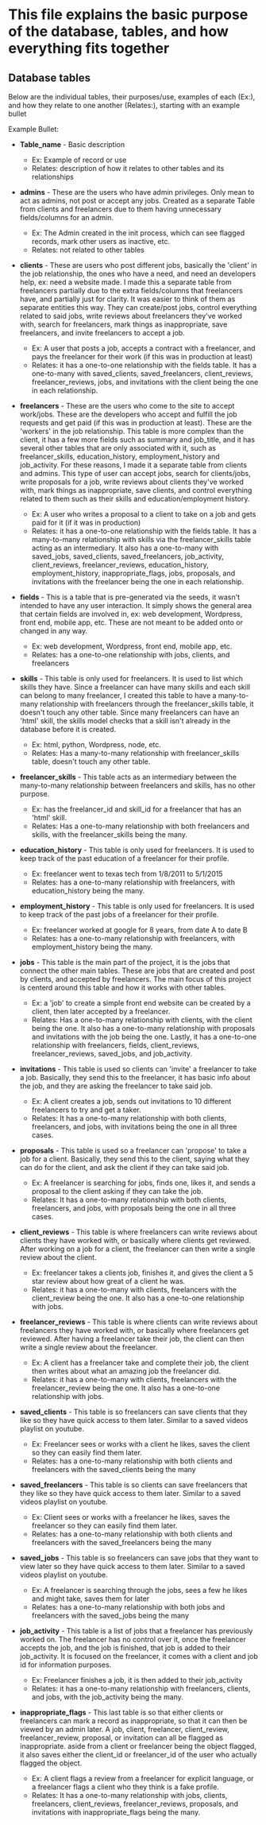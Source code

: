 # This file explains the basic purpose of the database, tables, and how everything fits together

## Database tables
Below are the individual tables, their purposes/use, examples of each (Ex:), and how they relate to one another (Relates:), starting with an example bullet

Example Bullet:
* **Table_name** - Basic description
	- Ex: Example of record or use
	- Relates: description of how it relates to other tables and its relationships


* **admins** - These are the users who have admin privileges. Only mean to act as admins, not post or accept any jobs. Created as a separate Table from clients and freelancers due to them having unnecessary fields/columns for an admin.
	* Ex: The Admin created in the init process, which can see flagged records, mark other users as inactive, etc.
	* Relates: not related to other tables

* **clients** - These are users who post different jobs, basically the 'client' in the job relationship, the ones who have a need, and need an developers help, ex: need a website made. I made this a separate table from freelancers partially due to the extra fields/columns that freelancers have, and partially just for clarity. It was easier to think of them as separate entities this way. They can create/post jobs, control everything related to said jobs, write reviews about freelancers they've worked with, search for freelancers, mark things as inappropriate, save freelancers, and invite freelancers to accept a job.
	* Ex: A user that posts a job, accepts a contract with a freelancer, and pays the freelancer for their work (if this was in production at least)
	* Relates: it has a one-to-one relationship with the fields table. It has a one-to-many with saved_clients, saved_freelancers, client_reviews, freelancer_reviews, jobs, and invitations with the client being the one in each relationship.

* **freelancers** - These are the users who come to the site to accept work/jobs. These are the developers who accept and fulfill the job requests and get paid (if this was in production at least). These are the 'workers' in the job relationship. This table is more complex than the client, it has a few more fields such as summary and job_title, and it has several other tables that are only associated with it, such as freelancer_skills, education_history, employment_history and job_activity. For these reasons, I made it a separate table from clients and admins. This type of user can accept jobs, search for clients/jobs, write proposals for a job, write reviews about clients they've worked with, mark things as inappropriate, save clients, and control everything related to them such as their skills and education/employment history.
	* Ex: A user who writes a proposal to a client to take on a job and gets paid for it (if it was in production)
	* Relates: it has a one-to-one relationship with the fields table. It has a many-to-many relationship with skills via the freelancer_skills table acting as an intermediary. It also has a one-to-many with saved_jobs, saved_clients, saved_freelancers, job_activity, client_reviews, freelancer_reviews, education_history, employment_history, inappropriate_flags, jobs, proposals, and invitations with the freelancer being the one in each relationship.

* **fields** - This is a table that is pre-generated via the seeds, it wasn't intended to have any user interaction. It simply shows the general area that certain fields are involved in, ex: web development, Wordpress, front end, mobile app, etc. These are not meant to be added onto or changed in any way.
	* Ex: web development, Wordpress, front end, mobile app, etc.
	* Relates: has a one-to-one relationship with jobs, clients, and freelancers

* **skills** - This table is only used for freelancers. It is used to list which skills they have. Since a freelancer can have many skills and each skill can belong to many freelancer, I created this table to have a many-to-many relationship with freelancers through the freelancer_skills table, it doesn't touch any other table. Since many freelancers can have an 'html' skill, the skills model checks that a skill isn't already in the database before it is created.
	* Ex: html, python, Wordpress, node, etc.
	* Relates: Has a many-to-many relationship with freelancer_skills table, doesn't touch any other table.

* **freelancer_skills** - This table acts as an intermediary between the many-to-many relationship between freelancers and skills, has no other purpose.
	* Ex: has the freelancer_id and skill_id for a freelancer that has an 'html' skill.
	* Relates: Has a one-to-many relationship with both freelancers and skills, with the freelancer_skills being the many.

* **education_history** - This table is only used for freelancers. It is used to keep track of the past education of a freelancer for their profile.
	* Ex: freelancer went to texas tech from 1/8/2011 to 5/1/2015
	* Relates: has a one-to-many relationship with freelancers, with education_history being the many.

* **employment_history** - This table is only used for freelancers. It is used to keep track of the past jobs of a freelancer for their profile.
	* Ex: freelancer worked at google for 8 years, from date A to date B
	* Relates: has a one-to-many relationship with freelancers, with employment_history being the many.

* **jobs** - This table is the main part of the project, it is the jobs that connect the other main tables. These are jobs that are created and post by clients, and accepted by freelancers. The main focus of this project is centerd around this table and how it works with other tables.
	* Ex: a 'job' to create a simple front end website can be created by a client, then later accepted by a freelancer.
	* Relates: Has a one-to-many relationship with clients, with the client being the one. It also has a one-to-many relationship with proposals and invitations with the job being the one. Lastly, it has a one-to-one relationship with freelancers, fields, client_reviews, freelancer_reviews, saved_jobs, and job_activity.

* **invitations** - This table is used so clients can 'invite' a freelancer to take a job. Basically, they send this to the freelancer, it has basic info about the job, and they are asking the freelancer to take said job.
	* Ex: A client creates a job, sends out invitations to 10 different freelancers to try and get a taker.
	* Relates: It has a one-to-many relationship with both clients, freelancers, and jobs, with invitations being the one in all three cases.

* **proposals** - This table is used so a freelancer can 'propose' to take a job for a client. Basically, they send this to the client, saying what they can do for the client, and ask the client if they can take said job.
	* Ex: A freelancer is searching for jobs, finds one, likes it, and sends a proposal to the client asking if they can take the job.
	* Relates: It has a one-to-many relationship with both clients, freelancers, and jobs, with proposals being the one in all three cases.

* **client_reviews** - This table is where freelancers can write reviews about clients they have worked with, or basically where clients get reviewed. After working on a job for a client, the freelancer can then write a single review about the client.
	* Ex: freelancer takes a clients job, finishes it, and gives the client a 5 star review about how great of a client he was.
	* Relates: it has a one-to-many with clients, freelancers with the client_review being the one. It also has a one-to-one relationship with jobs.

* **freelancer_reviews** - This table is where clients can write reviews about freelancers they have worked with, or basically where freelancers get reviewed. After having a freelancer take their job, the client can then write a single review about the freelancer.
	* Ex: A client has a freelancer take and complete their job, the client then writes about what an amazing job the freelancer did.
	* Relates: it has a one-to-many with clients, freelancers with the freelancer_review being the one. It also has a one-to-one relationship with jobs.

* **saved_clients** - This table is so freelancers can save clients that they like so they have quick access to them later. Similar to a saved videos playlist on youtube.
	* Ex: Freelancer sees or works with a client he likes, saves the client so they can easily find them later.
	* Relates: has a one-to-many relationship with both clients and freelancers with the saved_clients being the many

* **saved_freelancers** - This table is so clients can save freelancers that they like so they have quick access to them later. Similar to a saved videos playlist on youtube.
	* Ex: Client sees or works with a freelancer he likes, saves the freelancer so they can easily find them later.
	* Relates: has a one-to-many relationship with both clients and freelancers with the saved_freelancers being the many

* **saved_jobs** - This table is so freelancers can save jobs that they want to view later so they have quick access to them later. Similar to a saved videos playlist on youtube.
	* Ex: A freelancer is searching through the jobs, sees a few he likes and might take, saves them for later
	* Relates: has a one-to-many relationship with both jobs and freelancers with the saved_jobs being the many

* **job_activity** - This table is a list of jobs that a freelancer has previously worked on. The freelancer has no control over it, once the freelancer accepts the job, and the job is finished, that job is added to their job_activity. It is focused on the freelancer, it comes with a client and job id for information purposes.
	* Ex: Freelancer finishes a job, it is then added to their job_activity
	* Relates: it has a one-to-many relationship with freelancers, clients, and jobs, with the job_activity being the many.

* **inappropriate_flags** - This last table is so that either clients or freelancers can mark a record as inappropriate, so that it can then be viewed by an admin later. A job, client, freelancer, client_review, freelancer_review, proposal, or invitation can all be flagged as inappropriate. aside from a client or freelancer being the object flagged, it also saves either the client_id or freelancer_id of the user who actually flagged the object.
	* Ex: A client flags a review from a freelancer for explicit language, or a freelancer flags a client who they think is a fake profile.
	* Relates: It has a one-to-many relationship with jobs, clients, freelancers, client_reviews, freelancer_reviews, proposals, and invitations with inappropriate_flags being the many.
